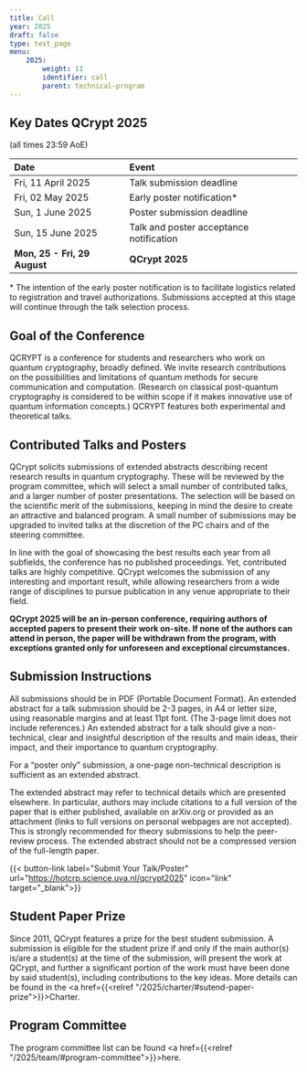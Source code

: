 ```yaml
---
title: Call
year: 2025
draft: false
type: text_page
menu:
    2025:
        weight: 11
        identifier: call
        parent: technical-program
---
```


<!--
## Poster
Our poster is now available! Please <a href="/poster">download and print it yourself!</a>.

<a href="/poster">
  <img height=300 id="dark_bg" src="/images/poster/QCryptPoster.png"/>
</a>
-->
<!--| <strike> April 2025 </strike>| <strong><a href="https://easychair.org/conferences/?conf=qcrypt2025" target="_blank">TALK/POSTER SUBMISSION CLOSING SOON</a></strong>|-->

## Key Dates QCrypt 2025

(all times 23:59 AoE)

<!-- | April                        | **TALK SUBMISSION NOW CLOSED**      | -->

| Date                         | Event                                   |
| :--------------------------- | :-------------------------------------- |
| Fri, 11 April 2025           | Talk submission deadline                |
| Fri, 02 May 2025             | Early poster notification\*             |
| Sun, 1 June 2025             | Poster submission deadline              |
| Sun, 15 June 2025            | Talk and poster acceptance notification |
| **Mon, 25 - Fri, 29 August** | **QCrypt 2025**                         |

\* The intention of the early poster notification is to facilitate logistics related to registration and travel authorizations. Submissions accepted at this stage will continue through the talk selection process.

## Goal of the Conference

QCRYPT is a conference for students and researchers who work on quantum cryptography, broadly defined. We invite research contributions on the possibilities and limitations of quantum methods for secure communication and computation. (Research on classical post-quantum cryptography is considered to be within scope if it makes innovative use of quantum information concepts.) QCRYPT features both experimental and theoretical talks.

## Contributed Talks and Posters

QCrypt solicits submissions of extended abstracts describing recent research results in quantum cryptography. These will be reviewed by the program committee, which will select a small number of contributed talks, and a larger number of poster presentations. The selection will be based on the scientific merit of the submissions, keeping in mind the desire to create an attractive and balanced program. A small number of submissions may be upgraded to invited talks at the discretion of the PC chairs and of the steering committee.

In line with the goal of showcasing the best results each year from all subfields, the conference has no published proceedings. Yet, contributed talks are highly competitive. QCrypt welcomes the submission of any interesting and important result, while allowing researchers from a wide range of disciplines to pursue publication in any venue appropriate to their field.

**QCrypt 2025 will be an in-person conference, requiring authors of accepted papers to present their work on-site. If none of the authors can attend in person, the paper will be withdrawn from the program, with exceptions granted only for unforeseen and exceptional circumstances.**

<!-- Poster Size: Posters should be no wider than 1 meter and no higher than 1.2 meters to fit comfortably on the poster support boards. -->

## Submission Instructions

All submissions should be in PDF (Portable Document Format). An extended abstract for a talk submission should be 2-3 pages, in A4 or letter size, using reasonable margins and at least 11pt font. (The 3-page limit does not include references.) An extended abstract for a talk should give a non-technical, clear and insightful description of the results and main ideas, their impact, and their importance to quantum cryptography.

For a “poster only” submission, a one-page non-technical description is sufficient as an extended abstract.

The extended abstract may refer to technical details which are presented elsewhere. In particular, authors may include citations to a full version of the paper that is either published, available on arXiv.org or provided as an attachment (links to full versions on personal webpages are not accepted). This is strongly recommended for theory submissions to help the peer-review process. The extended abstract should not be a compressed version of the full-length paper.

{{< button-link label="Submit Your Talk/Poster" url="https://hotcrp.science.uva.nl/qcrypt2025" icon="link" target="_blank">}}

<!-- The submission server will be open soon. -->
<!--**The submission server will  re-open soon for POSTER ONLY submissions.**-->

<!-- **Submissions are now closed. Check your submissions at: <a href="https://easychair.org/conferences/?conf=qcrypt2025" target="_blank">https://easychair.org/conferences/?conf=qcrypt2025</a>** -->

## Student Paper Prize

Since 2011, QCrypt features a prize for the best student submission. A submission is eligible for the student prize if and only if the main author(s) is/are a student(s) at the time of the submission, will present the work at QCrypt, and further a significant portion of the work must have been done by said student(s), including contributions to the key ideas. More details can be found in the <a href={{<relref "/2025/charter/#sutend-paper-prize">}}>Charter</a>.

## Program Committee

The program committee list can be found <a href={{<relref "/2025/team/#program-committee">}}>here</a>.

<!-- Please contact the PC chairs via email to {{< button-link label="pcchairs2025@qcrypt.net" url="mailto:pcchairs2025@qcrypt.net" icon="email" >}} with any questions. -->

<!--
"Poster only" submissions will be accepted after the notification for talks (7th June). For these submissions,  a one-page non-technical PDF is sufficient as the extended abstract.


Extended abstracts should be submitted electronically here using the EasyChair system (if the link doesn’t work, visit https://easychair.org/conferences/?conf=qcrypt2019 directly).
If you are designing a new poster for QCrypt, consider using the following templates:  https://osf.io/8ajqs/
This is simply a suggestion, and if you decide to follow this template, feel free to modify it as you see fit.
-->
